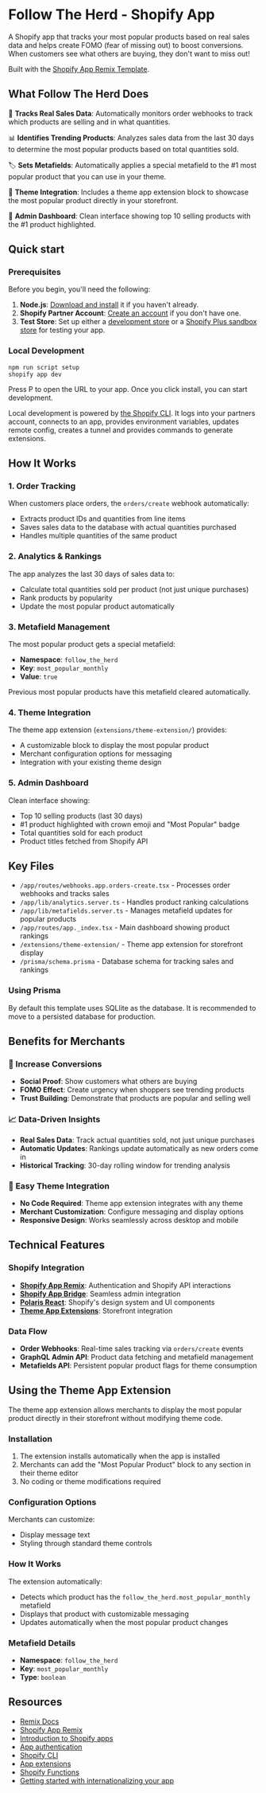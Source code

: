 # Follow The Herd - Shopify App

A Shopify app that tracks your most popular products based on real sales data and helps create FOMO (fear of missing out) to boost conversions. When customers see what others are buying, they don't want to miss out!

Built with the [Shopify App Remix Template](https://github.com/Shopify/shopify-app-template-remix).

## What Follow The Herd Does

🐑 **Tracks Real Sales Data**: Automatically monitors order webhooks to track which products are selling and in what quantities.

📊 **Identifies Trending Products**: Analyzes sales data from the last 30 days to determine the most popular products based on total quantities sold.

🏷️ **Sets Metafields**: Automatically applies a special metafield to the #1 most popular product that you can use in your theme.

🎨 **Theme Integration**: Includes a theme app extension block to showcase the most popular product directly in your storefront.

💎 **Admin Dashboard**: Clean interface showing top 10 selling products with the #1 product highlighted.

## Quick start

### Prerequisites

Before you begin, you'll need the following:

1. **Node.js**: [Download and install](https://nodejs.org/en/download/) it if you haven't already.
2. **Shopify Partner Account**: [Create an account](https://partners.shopify.com/signup) if you don't have one.
3. **Test Store**: Set up either a [development store](https://help.shopify.com/en/partners/dashboard/development-stores#create-a-development-store) or a [Shopify Plus sandbox store](https://help.shopify.com/en/partners/dashboard/managing-stores/plus-sandbox-store) for testing your app.


### Local Development

```shell
npm run script setup
shopify app dev
```

Press P to open the URL to your app. Once you click install, you can start development.

Local development is powered by [the Shopify CLI](https://shopify.dev/docs/apps/tools/cli). It logs into your partners account, connects to an app, provides environment variables, updates remote config, creates a tunnel and provides commands to generate extensions.

## How It Works

### 1. Order Tracking
When customers place orders, the `orders/create` webhook automatically:
- Extracts product IDs and quantities from line items
- Saves sales data to the database with actual quantities purchased
- Handles multiple quantities of the same product

### 2. Analytics & Rankings
The app analyzes the last 30 days of sales data to:
- Calculate total quantities sold per product (not just unique purchases)
- Rank products by popularity
- Update the most popular product automatically

### 3. Metafield Management
The most popular product gets a special metafield:
- **Namespace**: `follow_the_herd`
- **Key**: `most_popular_monthly`
- **Value**: `true`

Previous most popular products have this metafield cleared automatically.

### 4. Theme Integration
The theme app extension (`extensions/theme-extension/`) provides:
- A customizable block to display the most popular product
- Merchant configuration options for messaging
- Integration with your existing theme design

### 5. Admin Dashboard
Clean interface showing:
- Top 10 selling products (last 30 days)
- #1 product highlighted with crown emoji and "Most Popular" badge
- Total quantities sold for each product
- Product titles fetched from Shopify API

## Key Files

- `/app/routes/webhooks.app.orders-create.tsx` - Processes order webhooks and tracks sales
- `/app/lib/analytics.server.ts` - Handles product ranking calculations
- `/app/lib/metafields.server.ts` - Manages metafield updates for popular products
- `/app/routes/app._index.tsx` - Main dashboard showing product rankings
- `/extensions/theme-extension/` - Theme app extension for storefront display
- `/prisma/schema.prisma` - Database schema for tracking sales and rankings

### Using Prisma

By default this template uses SQLlite as the database. It is recommended to move to a persisted database for production.

## Benefits for Merchants

### 🚀 Increase Conversions
- **Social Proof**: Show customers what others are buying
- **FOMO Effect**: Create urgency when shoppers see trending products
- **Trust Building**: Demonstrate that products are popular and selling well

### 📈 Data-Driven Insights
- **Real Sales Data**: Track actual quantities sold, not just unique purchases
- **Automatic Updates**: Rankings update automatically as new orders come in
- **Historical Tracking**: 30-day rolling window for trending analysis

### 🎨 Easy Theme Integration
- **No Code Required**: Theme app extension integrates with any theme
- **Merchant Customization**: Configure messaging and display options
- **Responsive Design**: Works seamlessly across desktop and mobile

## Technical Features

### Shopify Integration
- **[Shopify App Remix](https://shopify.dev/docs/api/shopify-app-remix)**: Authentication and Shopify API interactions
- **[Shopify App Bridge](https://shopify.dev/docs/apps/tools/app-bridge)**: Seamless admin integration
- **[Polaris React](https://polaris.shopify.com/)**: Shopify's design system and UI components
- **[Theme App Extensions](https://shopify.dev/docs/apps/online-store/theme-app-extensions)**: Storefront integration

### Data Flow
- **Order Webhooks**: Real-time sales tracking via `orders/create` events
- **GraphQL Admin API**: Product data fetching and metafield management
- **Metafields API**: Persistent popular product flags for theme consumption

## Using the Theme App Extension

The theme app extension allows merchants to display the most popular product directly in their storefront without modifying theme code.

### Installation
1. The extension installs automatically when the app is installed
2. Merchants can add the "Most Popular Product" block to any section in their theme editor
3. No coding or theme modifications required

### Configuration Options
Merchants can customize:
- Display message text
- Styling through standard theme controls

### How It Works
The extension automatically:
- Detects which product has the `follow_the_herd.most_popular_monthly` metafield
- Displays that product with customizable messaging
- Updates automatically when the most popular product changes

### Metafield Details
- **Namespace**: `follow_the_herd`
- **Key**: `most_popular_monthly`
- **Type**: `boolean`

## Resources

- [Remix Docs](https://remix.run/docs/en/v1)
- [Shopify App Remix](https://shopify.dev/docs/api/shopify-app-remix)
- [Introduction to Shopify apps](https://shopify.dev/docs/apps/getting-started)
- [App authentication](https://shopify.dev/docs/apps/auth)
- [Shopify CLI](https://shopify.dev/docs/apps/tools/cli)
- [App extensions](https://shopify.dev/docs/apps/app-extensions/list)
- [Shopify Functions](https://shopify.dev/docs/api/functions)
- [Getting started with internationalizing your app](https://shopify.dev/docs/apps/best-practices/internationalization/getting-started)
